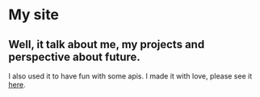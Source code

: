 # **My site**

## **Well, it talk about me, my projects and perspective about future.**

I also used it to have fun with some apis. I made it with love, please see it [here](http://caiankeller.vercel.app).